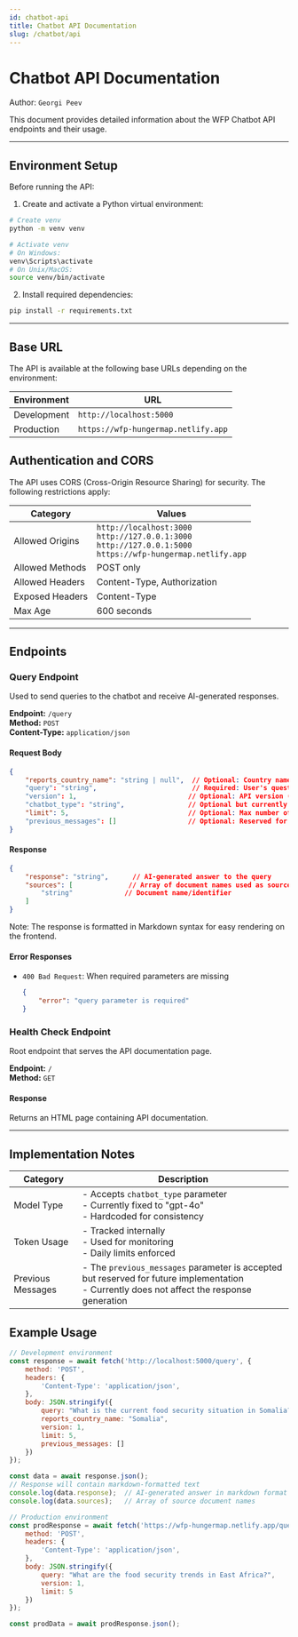 ```yaml
---
id: chatbot-api
title: Chatbot API Documentation
slug: /chatbot/api
---
```


# Chatbot API Documentation

Author: `Georgi Peev`

This document provides detailed information about the WFP Chatbot API endpoints and their usage.

---

## Environment Setup

Before running the API:

1. Create and activate a Python virtual environment:
```bash
# Create venv
python -m venv venv

# Activate venv
# On Windows:
venv\Scripts\activate
# On Unix/MacOS:
source venv/bin/activate
```

2. Install required dependencies:
```bash
pip install -r requirements.txt
```

---

## Base URL

The API is available at the following base URLs depending on the environment:

| Environment | URL |
|------------|-----|
| Development | `http://localhost:5000` |
| Production | `https://wfp-hungermap.netlify.app` |

## Authentication and CORS

The API uses CORS (Cross-Origin Resource Sharing) for security. The following restrictions apply:

| Category | Values |
|----------|--------|
| Allowed Origins | `http://localhost:3000`<br>`http://127.0.0.1:3000`<br>`http://127.0.0.1:5000`<br>`https://wfp-hungermap.netlify.app` |
| Allowed Methods | POST only |
| Allowed Headers | Content-Type, Authorization |
| Exposed Headers | Content-Type |
| Max Age | 600 seconds |

---

## Endpoints

### Query Endpoint

Used to send queries to the chatbot and receive AI-generated responses.

**Endpoint:** `/query`  
**Method:** `POST`  
**Content-Type:** `application/json`

#### Request Body

```json
{
    "reports_country_name": "string | null",  // Optional: Country name for report-specific context
    "query": "string",                        // Required: User's question
    "version": 1,                            // Optional: API version (default: 1)
    "chatbot_type": "string",                // Optional but currently fixed to "gpt-4o" - see [Model Types](#implementation-notes) for more information
    "limit": 5,                              // Optional: Max number of context documents (default: 5)
    "previous_messages": []                  // Optional: Reserved for future use
}
```

#### Response

```json
{
    "response": "string",      // AI-generated answer to the query
    "sources": [              // Array of document names used as sources
        "string"             // Document name/identifier
    ]
}
```

Note: The response is formatted in Markdown syntax for easy rendering on the frontend.

#### Error Responses

- `400 Bad Request`: When required parameters are missing
  ```json
  {
      "error": "query parameter is required"
  }
  ```

### Health Check Endpoint

Root endpoint that serves the API documentation page.

**Endpoint:** `/`  
**Method:** `GET`

#### Response
Returns an HTML page containing API documentation.

---

## Implementation Notes

| Category | Description |
|----------|-------------|
| Model Type | - Accepts `chatbot_type` parameter<br>- Currently fixed to "gpt-4o"<br>- Hardcoded for consistency |
| Token Usage | - Tracked internally<br>- Used for monitoring<br>- Daily limits enforced |
| Previous Messages | - The `previous_messages` parameter is accepted but reserved for future implementation<br>- Currently does not affect the response generation |

## Example Usage

```javascript
// Development environment
const response = await fetch('http://localhost:5000/query', {
    method: 'POST',
    headers: {
        'Content-Type': 'application/json',
    },
    body: JSON.stringify({
        query: "What is the current food security situation in Somalia?",
        reports_country_name: "Somalia",
        version: 1,
        limit: 5,
        previous_messages: []
    })
});

const data = await response.json();
// Response will contain markdown-formatted text
console.log(data.response);  // AI-generated answer in markdown format
console.log(data.sources);   // Array of source document names

// Production environment
const prodResponse = await fetch('https://wfp-hungermap.netlify.app/query', {
    method: 'POST',
    headers: {
        'Content-Type': 'application/json',
    },
    body: JSON.stringify({
        query: "What are the food security trends in East Africa?",
        version: 1,
        limit: 5
    })
});

const prodData = await prodResponse.json();